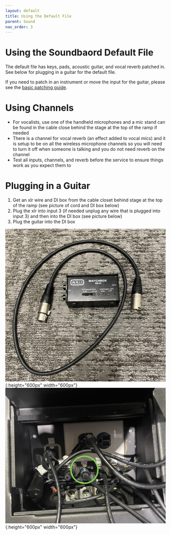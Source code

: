 ```yaml
---
layout: default
title: Using the Default File
parent: Sound
nav_order: 3
---
```


# Using the Soundbaord Default File

The default file has keys, pads, acoustic guitar, and vocal reverb patched in. See below for plugging in a guitar for the default file.

If you need to patch in an instrument or move the input for the guitar, please see the [basic patching guide](sound-basic-patching.html).

# Using Channels

 - For vocalists, use one of the handheld microphones and a mic stand can be found in the cable close behind the stage at the top of the ramp if needed
 - There is a channel for vocal reverb (an effect added to vocal mics) and it is setup to be on all the wireless microphone channels so you will need to turn it off when someone is talking and you do not need reverb on the channel
 - Test all inputs, channels, and reverb before the service to ensure things work as you expect them to
 
# Plugging in a Guitar

1. Get an xlr wire and DI box from the cable closet behind stage at the top of the ramp (see picture of cord and DI box below)
1. Plug the xlr into input 3 (if needed unplug any wire that is plugged into input 3) and then into the DI box (see picture below)
1. Plug the guitar into the DI box

![XLR and DI Box](../assets/images/sound/xlr-and-di-box.png){:height="600px" width="600px"}
![Stage Box](../assets/images/sound/stage-box.png){:height="600px" width="600px"}
